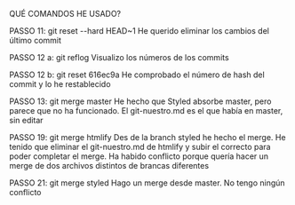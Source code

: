  QUÉ COMANDOS HE USADO?

PASSO 11: git reset --hard HEAD~1
	He querido eliminar los cambios del último commit

PASSO 12 a: git reflog
	Visualizo los números de los commits 

PASSO 12 b: git reset 616ec9a
	He comprobado el número de hash del commit y lo he restablecido

PASSO 13: git merge master
	He hecho que Styled absorbe master, pero parece que no ha funcionado. 
	El git-nuestro.md es el que había en master, sin editar

PASSO 19: git merge htmlify
	Des de la branch styled he hecho el merge. He tenido que eliminar el git-nuestro.md de htmlify y 
	subir el correcto para poder completar el merge.
	Ha habido conflicto porque quería hacer un merge de dos archivos distintos de brancas diferentes

PASSO 21: git merge styled
	Hago un merge desde master.
	No tengo ningún conflicto
